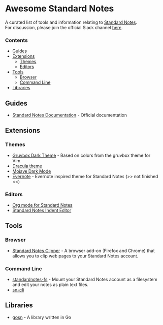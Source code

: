 # Awesome Standard Notes

A curated list of tools and information relating to [Standard Notes](https://standardnotes.org/).  
For discussion, please join the official Slack channel [here](https://standardnotes.org/slack).

### Contents

* [Guides](#guides)
* [Extensions](#extensions)
  * [Themes](#themes)
  * [Editors](#editors)
* [Tools](#tools)
  * [Browser](#browser)
  * [Command Line](#command-line)
* [Libraries](#libraries)

## Guides
* [Standard Notes Documentation](https://docs.standardnotes.org/) - Official documentation

## Extensions
### Themes
* [Gruvbox Dark Theme](https://github.com/christianhans/sn-gruvbox-dark-theme) - Based on colors from the gruvbox theme for Vim.
* [Dracula theme](https://github.com/cameronldn/sn-theme-dracula)
* [Mojave Dark Mode](https://github.com/matthew-cox/sn-theme-mojave-dark-mode)
* [Evernote](https://github.com/ilindaniel/sn-theme-evernote) - Evernote inspired theme for Standard Notes (>> not finished <<)
### Editors
* [Org mode for Standard Notes](https://github.com/ryanpcmcquen/standardnotes_org_mode_editor)
* [Standard Notes Indent Editor](https://github.com/MaxLap/standard-notes-indent-editor)
## Tools
### Browser
* [Standard Notes Clipper](https://github.com/johnjones4/Standard-Notes-Clipper) - 
A browser add-on (Firefox and Chrome) that allows you to clip web pages to your Standard Notes account.

### Command Line
* [standardnotes-fs](https://github.com/tannercollin/standardnotes-fs) - Mount your Standard Notes account as a filesystem and edit your notes as plain text files.
* [sn-cli](https://github.com/jonhadfield/sn-cli)

## Libraries
* [gosn](https://github.com/jonhadfield/gosn) - A library written in Go
